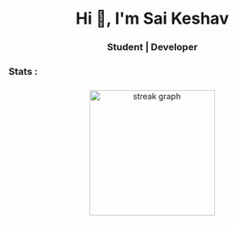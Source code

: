<h1 align="center">Hi 👋, I'm Sai Keshav</h1>
<h3 align="center">Student | Developer</h3>
<h3 align="left">Stats :</h3>

###

<div align="center">
  <img src="https://streak-stats.demolab.com?user=psaikeshav&locale=en&mode=daily&theme=dark&hide_border=false&border_radius=5&order=3" height="220" alt="streak graph"  />
</div>

###
